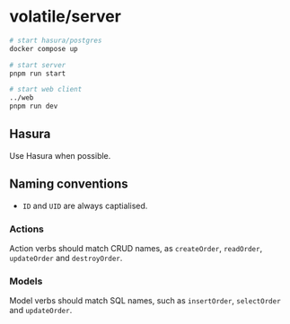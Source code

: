 # volatile/server

```bash
# start hasura/postgres
docker compose up

# start server
pnpm run start

# start web client
../web
pnpm run dev
```

## Hasura

Use Hasura when possible.

## Naming conventions

- `ID` and `UID` are always captialised.

### Actions

Action verbs should match CRUD names, as `createOrder`, `readOrder`,
`updateOrder` and `destroyOrder`.

### Models

Model verbs should match SQL names, such as `insertOrder`, `selectOrder` and
`updateOrder`.
